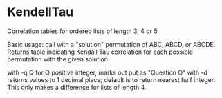 # KendellTau
Correlation tables for ordered lists of length 3, 4 or 5

Basic usage:  call with a "solution" permutation of ABC, ABCD, or ABCDE.
Returns  table indicating Kendall Tau correlation for each possible
permutation with the given solution.

with  -q Q   for Q positive integer, marks out put as "Question Q"
with  -d     returns values to 1 decimal place; 
              default is to return nearest half integer.
             This only makes a difference for lists of length 4.
